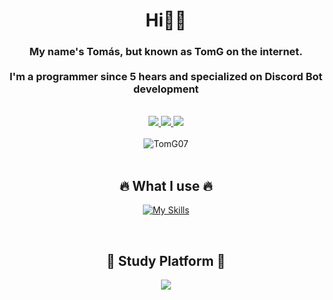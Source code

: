 
<h1 align="center">Hi👋🏻</h1>
<h3 align="center">My name's Tomás, but known as TomG on the internet.<br><br>I'm a programmer since 5 hears and specialized on Discord Bot development</h2>

<br>

 <div align="center">
    <a href="https://discord.com/users/541030181616222218">
        <img src="https://img.shields.io/badge/Discord-7289DA?style=for-the-badge&logo=discord&logoColor=white"/>
    </a>
    <a href="https://www.instagram.com/_.fraza0._/">
        <img src="https://img.shields.io/badge/Instagram-E4405F?style=for-the-badge&logo=instagram&logoColor=white"/>
    </a>
    <a href="https://x.com/tomfraza0">
        <img src="https://img.shields.io/badge/Twitter-1DA1F2?style=for-the-badge&logo=twitter&logoColor=white"/>
    </a>
</div>

<br>

<div>
  <div align="center">
  <img src="https://github-widgetbox.vercel.app/api/profile?username=TomG07&data=followers,repositories,stars,commits&theme=darkmode" alt="TomG07"/>
</div>

<br>

<h2 align="center">🔥 What I use 🔥</h2>
  <p align="center">
       <a href="https://github.com/TomG07/" align="center">
          <img src="https://skillicons.dev/icons?i=arduino,bash,css,discord,bots,discordjs,express,figma,git,github,heroku,html,js,md,mongodb,mysql,netlify,nodejs,npm,ps,postman,powershell,stackoverflow,ts,vercel,vscode,windows&theme=dark&perline=9"alt="My Skills"/> 
      </a>
  </p>
<br>

<h2 align="center">🚀 Study Platform 🚀</h2>
<div align="center">
    <img src="https://img.shields.io/badge/Udemy-EC5252?style=for-the-badge&logo=Udemy&logoColor=white"/>
</div>
